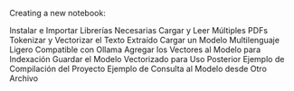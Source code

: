 Creating a new notebook:

Instalar e Importar Librerías Necesarias
Cargar y Leer Múltiples PDFs
Tokenizar y Vectorizar el Texto Extraído
Cargar un Modelo Multilenguaje Ligero Compatible con Ollama
Agregar los Vectores al Modelo para Indexación
Guardar el Modelo Vectorizado para Uso Posterior
Ejemplo de Compilación del Proyecto
Ejemplo de Consulta al Modelo desde Otro Archivo

